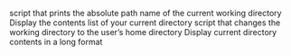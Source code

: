  script that prints the absolute path name of the current working directory
Display the contents list of your current directory
 script that changes the working directory to the user’s home directory
Display current directory contents in a long format

